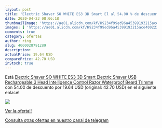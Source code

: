 ```yaml
---
layout: post
title: 'Electric Shaver SO WHITE ES3 3D Smart El al 54.00 % de descuento'
date: 2020-04-23 08:06:18
thumbnailImage: 'https://ae01.alicdn.com/kf/H9234f99ed96a45399193215ace400223w/Electric-Shaver-SO-WHITE-ES3-3D-Smart-Electric-Shaver-USB-Rechargeable-3-Head-Intelligence-Control-Razor.jpg_350x350._SL200_.jpg'
images: [ 'https://ae01.alicdn.com/kf/H9234f99ed96a45399193215ace400223w/Electric-Shaver-SO-WHITE-ES3-3D-Smart-Electric-Shaver-USB-Rechargeable-3-Head-Intelligence-Control-Razor.jpg_350x350._SL200_.jpg' ]
comments: true
category: ofertas
author: ring
slug: 4000028791289
description:
actualPrice: 19.64 USD
comparePrice: 42.70 USD
inStock: true
---
```


Está [Electric Shaver SO WHITE ES3 3D Smart Electric Shaver USB Rechargeable 3 Head Intelligence Control Razor Waterproof Beard Trimme](https://www.amazon.com/dp/4000028791289/?tag=redken08-20) con 54.00 de descuento por 19.64 USD (original: 42.70 USD) en el siguiente enlace!

[![](https://ae01.alicdn.com/kf/H9234f99ed96a45399193215ace400223w/Electric-Shaver-SO-WHITE-ES3-3D-Smart-Electric-Shaver-USB-Rechargeable-3-Head-Intelligence-Control-Razor.jpg_350x350._SL200_.jpg)](https://www.amazon.com/dp/4000028791289/?tag=redken08-20)

[Ver la oferta!!](https://www.amazon.com/dp/4000028791289/?tag=redken08-20)

[Consulta otras ofertas en nuestro canal de telegram](https://t.me/s/ofertas25)
